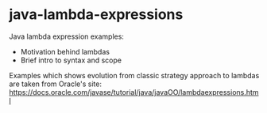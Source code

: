 # java-lambda-expressions
Java lambda expression examples:
- Motivation behind lambdas
- Brief intro to syntax and scope
 
Examples which shows evolution from classic strategy approach to lambdas are taken from Oracle's site: 
https://docs.oracle.com/javase/tutorial/java/javaOO/lambdaexpressions.html  
